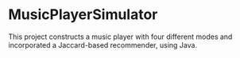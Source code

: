 # MusicPlayerSimulator
This project constructs a music player with four different modes and incorporated a Jaccard-based recommender, using Java.
